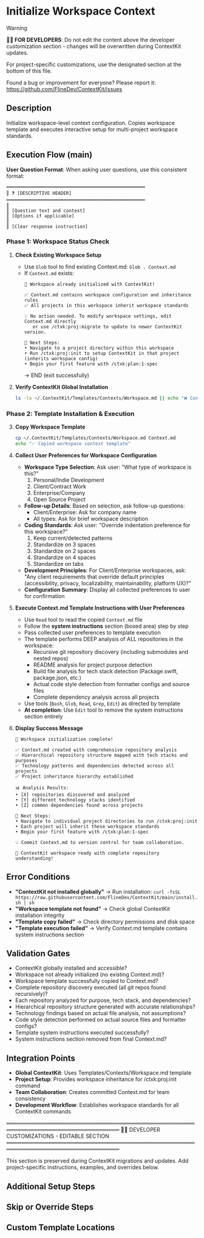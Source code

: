 # Initialize Workspace Context
<!-- Template Version: 2 | ContextKit: 0.1.0 | Updated: 2025-09-18 -->

> [!WARNING]
> **👩‍💻 FOR DEVELOPERS**: Do not edit the content above the developer customization section - changes will be overwritten during ContextKit updates.
>
> For project-specific customizations, use the designated section at the bottom of this file.
>
> Found a bug or improvement for everyone? Please report it: https://github.com/FlineDev/ContextKit/issues

## Description
Initialize workspace-level context configuration. Copies workspace template and executes interactive setup for multi-project workspace standards.

## Execution Flow (main)

**User Question Format**: When asking user questions, use this consistent format:
```
═══════════════════════════════════════════════════
║ ❓ [DESCRIPTIVE HEADER]
═══════════════════════════════════════════════════
║
║ [Question text and context]
║ [Options if applicable]
║
║ [Clear response instruction]
```

### Phase 1: Workspace Status Check

1. **Check Existing Workspace Setup**
   - Use `Glob` tool to find existing Context.md: `Glob . Context.md`
   - If `Context.md` exists:
     ```
     🎉 Workspace already initialized with ContextKit!

     ✅ Context.md contains workspace configuration and inheritance rules
     ✅ All projects in this workspace inherit workspace standards

     💡 No action needed. To modify workspace settings, edit Context.md directly
        or use /ctxk:proj:migrate to update to newer ContextKit version.

     🔗 Next Steps:
     • Navigate to a project directory within this workspace
     • Run /ctxk:proj:init to setup ContextKit in that project (inherits workspace config)
     • Begin your first feature with /ctxk:plan:1-spec
     ```
     → END (exit successfully)

2. **Verify ContextKit Global Installation**
   ```bash
   ls -la ~/.ContextKit/Templates/Contexts/Workspace.md || echo "❌ ContextKit not installed globally. Run: curl -fsSL https://raw.githubusercontent.com/FlineDev/ContextKit/main/install.sh | sh"
   ```

### Phase 2: Template Installation & Execution

3. **Copy Workspace Template**
   ```bash
   cp ~/.ContextKit/Templates/Contexts/Workspace.md Context.md
   echo "✅ Copied workspace context template"
   ```

4. **Collect User Preferences for Workspace Configuration**
   - **Workspace Type Selection**: Ask user: "What type of workspace is this?"
     1. Personal/Indie Development
     2. Client/Contract Work
     3. Enterprise/Company
     4. Open Source Project
   - **Follow-up Details**: Based on selection, ask follow-up questions:
     - Client/Enterprise: Ask for company name
     - All types: Ask for brief workspace description
   - **Coding Standards**: Ask user: "Override indentation preference for this workspace?"
     1. Keep current/detected patterns
     2. Standardize on 3 spaces
     3. Standardize on 2 spaces
     4. Standardize on 4 spaces
     5. Standardize on tabs
   - **Development Principles**: For Client/Enterprise workspaces, ask: "Any client requirements that override default principles (accessibility, privacy, localizability, maintainability, platform UX)?"
   - **Configuration Summary**: Display all collected preferences to user for confirmation

5. **Execute Context.md Template Instructions with User Preferences**
   - Use `Read` tool to read the copied `Context.md` file
   - Follow the **system instructions** section (boxed area) step by step
   - Pass collected user preferences to template execution
   - The template performs DEEP analysis of ALL repositories in the workspace:
     - Recursive git repository discovery (including submodules and nested repos)
     - README analysis for project purpose detection
     - Build file analysis for tech stack detection (Package.swift, package.json, etc.)
     - Actual code style detection from formatter configs and source files
     - Complete dependency analysis across all projects
   - Use tools (`Bash`, `Glob`, `Read`, `Grep`, `Edit`) as directed by template
   - **At completion**: Use `Edit` tool to remove the system instructions section entirely

6. **Display Success Message**
   ```
   🎉 Workspace initialization complete!

   ✅ Context.md created with comprehensive repository analysis
   ✅ Hierarchical repository structure mapped with tech stacks and purposes
   ✅ Technology patterns and dependencies detected across all projects
   ✅ Project inheritance hierarchy established

   📊 Analysis Results:
   • [X] repositories discovered and analyzed
   • [Y] different technology stacks identified
   • [Z] common dependencies found across projects

   🔗 Next Steps:
   • Navigate to individual project directories to run /ctxk:proj:init
   • Each project will inherit these workspace standards
   • Begin your first feature with /ctxk:plan:1-spec

   💡 Commit Context.md to version control for team collaboration.

   🧠 ContextKit workspace ready with complete repository understanding!
   ```

## Error Conditions

- **"ContextKit not installed globally"** → Run installation: `curl -fsSL https://raw.githubusercontent.com/FlineDev/ContextKit/main/install.sh | sh`
- **"Workspace template not found"** → Check global ContextKit installation integrity
- **"Template copy failed"** → Check directory permissions and disk space
- **"Template execution failed"** → Verify Context.md template contains system instructions section

## Validation Gates

- ContextKit globally installed and accessible?
- Workspace not already initialized (no existing Context.md)?
- Workspace template successfully copied to Context.md?
- Complete repository discovery executed (all git repos found recursively)?
- Each repository analyzed for purpose, tech stack, and dependencies?
- Hierarchical repository structure generated with accurate relationships?
- Technology findings based on actual file analysis, not assumptions?
- Code style detection performed on actual source files and formatter configs?
- Template system instructions executed successfully?
- System instructions section removed from final Context.md?

## Integration Points

- **Global ContextKit**: Uses Templates/Contexts/Workspace.md template
- **Project Setup**: Provides workspace inheritance for /ctxk:proj:init command
- **Team Collaboration**: Creates committed Context.md for team consistency
- **Development Workflow**: Establishes workspace standards for all ContextKit commands

════════════════════════════════════════════════════════════════════════════════
👩‍💻 DEVELOPER CUSTOMIZATIONS - EDITABLE SECTION
════════════════════════════════════════════════════════════════════════════════

This section is preserved during ContextKit migrations and updates.
Add project-specific instructions, examples, and overrides below.

## Additional Setup Steps
<!-- Add extra workspace initialization like shared CI/CD configs or team agreements -->

## Skip or Override Steps
<!-- Document workflow modifications like using preset configurations -->

## Custom Template Locations
<!-- Define alternative workspace templates like company-specific standards -->